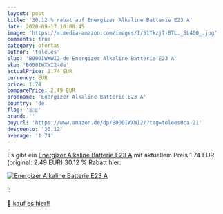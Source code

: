 ```yaml
---
layout: post
title: '30.12 % rabat auf Energizer Alkaline Batterie E23 A'
date: 2020-09-17 10:08:45
image: 'https://m.media-amazon.com/images/I/51Ykzj7-BTL._SL400_.jpg'
comments: true
category: ofertas
author: 'tole.es'
slug: 'B000IWXWI2-de Energizer Alkaline Batterie E23 A'
sku: 'B000IWXWI2-de'
actualPrice: 1.74 EUR
currency: EUR
price: 1.74
comparePrice: 2.49 EUR
prodname: 'Energizer Alkaline Batterie E23 A'
country: 'de'
flag: '🇩🇪'
brand: ''
buyurl: 'https://www.amazon.de/dp/B000IWXWI2/?tag=tolees0ca-21'
descuento: '30.12'
average: '1.74'
---
```


Es gibt ein [Energizer Alkaline Batterie E23 A](https://www.amazon.de/dp/B000IWXWI2/?tag=tolees0ca-21) mit aktuellem Preis 1.74 EUR (original: 2.49 EUR) 30.12 % Rabatt hier:

[![Energizer Alkaline Batterie E23 A](https://m.media-amazon.com/images/I/51Ykzj7-BTL._SL400_.jpg)](https://www.amazon.de/dp/B000IWXWI2/?tag=tolees0ca-21)

ℹ️:


[🛒 kauf es hier!!](https://www.amazon.de/dp/B000IWXWI2/?tag=tolees0ca-21)
